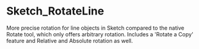 Sketch_RotateLine
=================

More precise rotation for line objects in Sketch compared to the native Rotate tool, which only offers arbitrary rotation. Includes a 'Rotate a Copy' feature and Relative and Absolute rotation as well.
